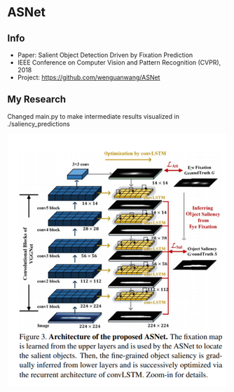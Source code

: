 # ASNet

## Info

- Paper: Salient Object Detection Driven by Fixation Prediction
- IEEE Conference on Computer Vision and Pattern Recognition (CVPR), 2018
- Project: https://github.com/wenguanwang/ASNet

## My Research

Changed main.py to make intermediate results visualized in ./saliency_predictions

![avatar](./ASNet.png)
